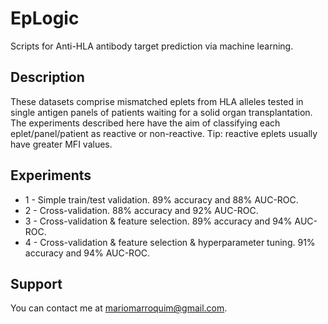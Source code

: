EpLogic
=======

Scripts for Anti-HLA antibody target prediction via machine learning.

Description
-----------
These datasets comprise mismatched eplets from HLA alleles tested in single antigen panels of patients waiting for a solid organ transplantation. The experiments described here have the aim of classifying each eplet/panel/patient as reactive or non-reactive. Tip: reactive eplets usually have greater MFI values.


Experiments
-----------

* 1 - Simple train/test validation. 89% accuracy and 88% AUC-ROC.
* 2 - Cross-validation. 88% accuracy and 92% AUC-ROC.
* 3 - Cross-validation & feature selection. 89% accuracy and 94% AUC-ROC.
* 4 - Cross-validation & feature selection & hyperparameter tuning. 91% accuracy and 94% AUC-ROC.

Support
-------

You can contact me at mariomarroquim@gmail.com.
